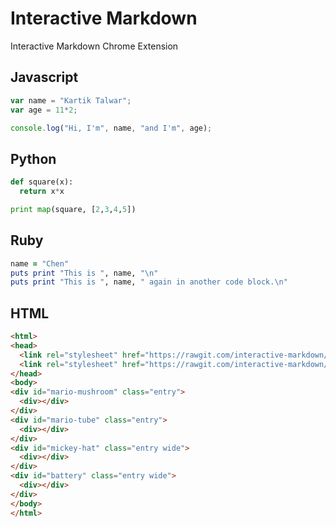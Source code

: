 # Interactive Markdown

Interactive Markdown Chrome Extension


## Javascript

```js
var name = "Kartik Talwar";
var age = 11*2;

console.log("Hi, I'm", name, "and I'm", age);
```

## Python

```python
def square(x):
  return x*x

print map(square, [2,3,4,5])
```

## Ruby

```ruby
name = "Chen"
puts print "This is ", name, "\n"
puts print "This is ", name, " again in another code block.\n"
```

## HTML

```html
<html>
<head>
  <link rel="stylesheet" href="https://rawgit.com/interactive-markdown/interactive-markdown-chrome/master/lib-example/a.singlediv.com_reset.css">
  <link rel="stylesheet" href="https://rawgit.com/interactive-markdown/interactive-markdown-chrome/master/lib-example/a.singlediv.com_main.css">
</head>
<body>
<div id="mario-mushroom" class="entry">
  <div></div>
</div>
<div id="mario-tube" class="entry">
  <div></div>
</div>
<div id="mickey-hat" class="entry wide">
  <div></div>
</div>
<div id="battery" class="entry wide">
  <div></div>
</div>
</body>
</html>
```
